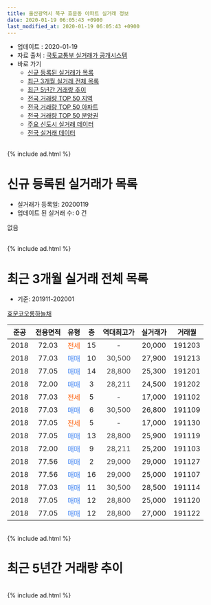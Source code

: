 ```yaml
---
title: 울산광역시 북구 효문동 아파트 실거래 정보
date: 2020-01-19 06:05:43 +0900
last_modified_at: 2020-01-19 06:05:43 +0900
---
```


* 업데이트 : 2020-01-19
* 자료 출처 : [국토교통부 실거래가 공개시스템](http://rt.molit.go.kr)
* 바로 가기
    * [신규 등록된 실거래가 목록](#신규-등록된-실거래가-목록)
    * [최근 3개월 실거래 전체 목록](#최근-3개월-실거래-전체-목록)
    * [최근 5년간 거래량 추이](#최근-5년간-거래량-추이)
    * [전국 거래량 TOP 50 지역](https://apt-info.github.io/apt-trade-info/최근-3개월-전국에서-가장-거래가-많이-발생한-지역)
    * [전국 거래량 TOP 50 아파트](https://apt-info.github.io/apt-trade-info/최근-3개월-전국에서-가장-거래가-많이-발생한-아파트)
    * [전국 거래량 TOP 50 분양권](https://apt-info.github.io/apt-trade-info/최근-3개월-전국에서-가장-거래가-많이-발생한-분양권)
    * [주요 신도시 실거래 데이터](https://apt-info.github.io/apt-trade-info/주요-신도시)
    * [전국 실거래 데이터](https://apt-info.github.io/apt-trade-info/전국)
<br>
{% include ad.html %}
<br>

# 신규 등록된 실거래가 목록
* 실거래가 등록일: 20200119
* 업데이트 된 실거래 수: 0 건

없음

<br>
{% include ad.html %}
<br>

# 최근 3개월 실거래 전체 목록
* 기준: 201911-202001


[효문코오롱하늘채](https://search.naver.com/search.naver?query=%EC%9A%B8%EC%82%B0%EA%B4%91%EC%97%AD%EC%8B%9C+%EB%B6%81%EA%B5%AC+%ED%9A%A8%EB%AC%B8%EB%8F%99+%ED%9A%A8%EB%AC%B8%EC%BD%94%EC%98%A4%EB%A1%B1%ED%95%98%EB%8A%98%EC%B1%84)

|준공|전용면적|유형|층|역대최고가|실거래가|거래월|
|:---:|:---:|:---:|:---:|:---:|:---:|:---:|
|2018|72.03|<span style="color:#ff5a00">전세</span>|15|<span style="color:#444444">-</span>|20,000|191203|
|2018|77.03|<span style="color:#4285f3">매매</span>|10|<span style="color:#444444">30,500</span>|27,900|191213|
|2018|77.05|<span style="color:#4285f3">매매</span>|14|<span style="color:#444444">28,800</span>|25,300|191201|
|2018|72.00|<span style="color:#4285f3">매매</span>|3|<span style="color:#444444">28,211</span>|24,500|191202|
|2018|77.03|<span style="color:#ff5a00">전세</span>|5|<span style="color:#444444">-</span>|17,000|191102|
|2018|77.03|<span style="color:#4285f3">매매</span>|6|<span style="color:#444444">30,500</span>|26,800|191109|
|2018|77.05|<span style="color:#ff5a00">전세</span>|5|<span style="color:#444444">-</span>|17,000|191130|
|2018|77.05|<span style="color:#4285f3">매매</span>|13|<span style="color:#444444">28,800</span>|25,900|191119|
|2018|72.00|<span style="color:#4285f3">매매</span>|9|<span style="color:#444444">28,211</span>|25,200|191103|
|2018|77.56|<span style="color:#4285f3">매매</span>|2|<span style="color:#444444">29,000</span>|29,000|191127|
|2018|77.56|<span style="color:#4285f3">매매</span>|16|<span style="color:#444444">29,000</span>|25,000|191107|
|2018|77.03|<span style="color:#4285f3">매매</span>|11|<span style="color:#444444">30,500</span>|28,500|191114|
|2018|77.05|<span style="color:#4285f3">매매</span>|12|<span style="color:#444444">28,800</span>|25,000|191120|
|2018|77.05|<span style="color:#4285f3">매매</span>|12|<span style="color:#444444">28,800</span>|27,000|191122|


<br>
{% include ad.html %}
<br>

# 최근 5년간 거래량 추이


<div style="width:100%;">
    <canvas id="deal_progress" height="200"></canvas>
</div>

<script>
new Chart(document.getElementById("deal_progress"), {
    type: 'line',
    data: {
        labels: ['201501','201502','201503','201504','201505','201506','201507','201508','201509','201510','201511','201512','201601','201602','201603','201604','201605','201606','201607','201608','201609','201610','201611','201612','201701','201702','201703','201704','201705','201706','201707','201708','201709','201710','201711','201712','201801','201802','201803','201804','201805','201806','201807','201808','201809','201810','201811','201812','201901','201902','201903','201904','201905','201906','201907','201908','201909','201910','201911','201912','202001'],
        datasets: [{
            label: '매매',
            pointRadius: 1,
            data: [0, 0, 0, 0, 0, 0, 0, 0, 0, 0, 0, 0, 0, 0, 0, 0, 0, 0, 0, 0, 0, 0, 0, 0, 0, 0, 0, 0, 0, 0, 0, 0, 0, 0, 0, 0, 5, 0, 7, 2, 4, 31, 29, 5, 2, 4, 2, 3, 3, 1, 4, 4, 5, 5, 3, 2, 1, 2, 8, 3, 0],
            borderColor: "rgba(255, 201, 14, 1)",
            backgroundColor: "rgba(255, 201, 14, 0.5)",
            fill: false,
            lineTension: 0
        },{
            label: '전월세',
            pointRadius: 1,
            data: [0, 0, 0, 0, 0, 0, 0, 0, 0, 0, 0, 0, 0, 0, 0, 0, 0, 0, 0, 0, 0, 0, 0, 0, 0, 0, 0, 0, 0, 0, 0, 0, 0, 0, 0, 0, 28, 25, 44, 19, 11, 5, 7, 6, 3, 2, 1, 2, 1, 2, 0, 0, 4, 5, 2, 3, 2, 1, 2, 1, 0],
            borderColor: "rgba(0, 141, 185, 1)",
            backgroundColor: "rgba(0, 141, 185, 0.5)",
            fill: false,
            lineTension: 0
        }
        ]
    },
    options: {
        responsive: true,
        title: {
            display: false
        },
        tooltips: {
            mode: 'index',
            intersect: false
        },
        hover: {
            mode: 'nearest',
            intersect: true
        },
        scales: {
            xAxes: [{
                display: true,
                scaleLabel: {
                    display: true,
                    labelString: '년/월'
                }
            }],
            yAxes: [{
                display: true,
                ticks: {
                    suggestedMin: 0,
                },
                scaleLabel: {
                    display: true,
                    labelString: '실거래 수'
                }
            }]
        }
    }
});

</script>


<br>
{% include ad.html %}
<br>

